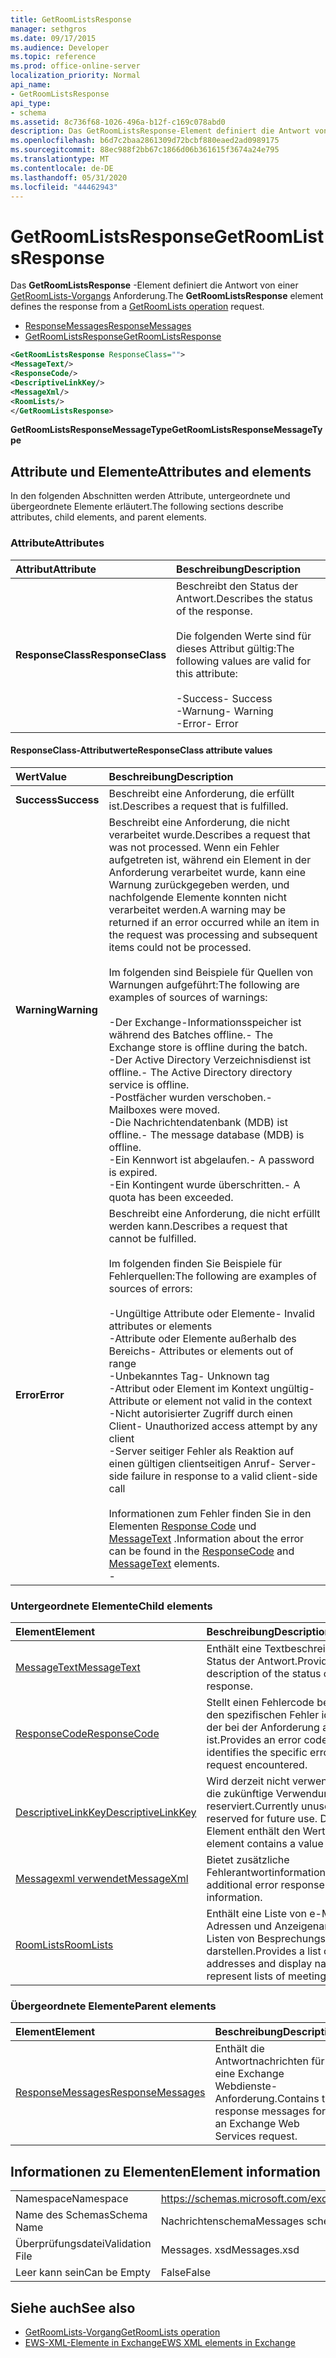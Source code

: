 ```yaml
---
title: GetRoomListsResponse
manager: sethgros
ms.date: 09/17/2015
ms.audience: Developer
ms.topic: reference
ms.prod: office-online-server
localization_priority: Normal
api_name:
- GetRoomListsResponse
api_type:
- schema
ms.assetid: 8c736f68-1026-496a-b12f-c169c078abd0
description: Das GetRoomListsResponse-Element definiert die Antwort von einer GetRoomLists-Vorgangsanforderung.
ms.openlocfilehash: b6d7c2baa2861309d72bcbf880eaed2ad0989175
ms.sourcegitcommit: 88ec988f2bb67c1866d06b361615f3674a24e795
ms.translationtype: MT
ms.contentlocale: de-DE
ms.lasthandoff: 05/31/2020
ms.locfileid: "44462943"
---
```

# <a name="getroomlistsresponse"></a><span data-ttu-id="39baf-103">GetRoomListsResponse</span><span class="sxs-lookup"><span data-stu-id="39baf-103">GetRoomListsResponse</span></span>

<span data-ttu-id="39baf-104">Das **GetRoomListsResponse** -Element definiert die Antwort von einer [GetRoomLists-Vorgangs](getroomlists-operation.md) Anforderung.</span><span class="sxs-lookup"><span data-stu-id="39baf-104">The **GetRoomListsResponse** element defines the response from a [GetRoomLists operation](getroomlists-operation.md) request.</span></span> 
  
- [<span data-ttu-id="39baf-105">ResponseMessages</span><span class="sxs-lookup"><span data-stu-id="39baf-105">ResponseMessages</span></span>](responsemessages.md)
- [<span data-ttu-id="39baf-106">GetRoomListsResponse</span><span class="sxs-lookup"><span data-stu-id="39baf-106">GetRoomListsResponse</span></span>](getroomlistsresponse.md)
  
```XML
<GetRoomListsResponse ResponseClass="">   
<MessageText/>   
<ResponseCode/>   
<DescriptiveLinkKey/>   
<MessageXml/>   
<RoomLists/>
</GetRoomListsResponse>
```

 <span data-ttu-id="39baf-107">**GetRoomListsResponseMessageType**</span><span class="sxs-lookup"><span data-stu-id="39baf-107">**GetRoomListsResponseMessageType**</span></span>
## <a name="attributes-and-elements"></a><span data-ttu-id="39baf-108">Attribute und Elemente</span><span class="sxs-lookup"><span data-stu-id="39baf-108">Attributes and elements</span></span>

<span data-ttu-id="39baf-109">In den folgenden Abschnitten werden Attribute, untergeordnete und übergeordnete Elemente erläutert.</span><span class="sxs-lookup"><span data-stu-id="39baf-109">The following sections describe attributes, child elements, and parent elements.</span></span>
  
### <a name="attributes"></a><span data-ttu-id="39baf-110">Attribute</span><span class="sxs-lookup"><span data-stu-id="39baf-110">Attributes</span></span>

|<span data-ttu-id="39baf-111">**Attribut**</span><span class="sxs-lookup"><span data-stu-id="39baf-111">**Attribute**</span></span>|<span data-ttu-id="39baf-112">**Beschreibung**</span><span class="sxs-lookup"><span data-stu-id="39baf-112">**Description**</span></span>|
|:-----|:-----|
|<span data-ttu-id="39baf-113">**ResponseClass**</span><span class="sxs-lookup"><span data-stu-id="39baf-113">**ResponseClass**</span></span> <br/> | <span data-ttu-id="39baf-114">Beschreibt den Status der Antwort.</span><span class="sxs-lookup"><span data-stu-id="39baf-114">Describes the status of the response.</span></span> <br/><br/><span data-ttu-id="39baf-115">Die folgenden Werte sind für dieses Attribut gültig:</span><span class="sxs-lookup"><span data-stu-id="39baf-115">The following values are valid for this attribute:</span></span>  <br/><br/><span data-ttu-id="39baf-116">-Success</span><span class="sxs-lookup"><span data-stu-id="39baf-116">-  Success</span></span>  <br/><span data-ttu-id="39baf-117">-Warnung</span><span class="sxs-lookup"><span data-stu-id="39baf-117">-  Warning</span></span>  <br/><span data-ttu-id="39baf-118">-Error</span><span class="sxs-lookup"><span data-stu-id="39baf-118">-  Error</span></span>  <br/> |
   
#### <a name="responseclass-attribute-values"></a><span data-ttu-id="39baf-119">ResponseClass-Attributwerte</span><span class="sxs-lookup"><span data-stu-id="39baf-119">ResponseClass attribute values</span></span>

|<span data-ttu-id="39baf-120">**Wert**</span><span class="sxs-lookup"><span data-stu-id="39baf-120">**Value**</span></span>|<span data-ttu-id="39baf-121">**Beschreibung**</span><span class="sxs-lookup"><span data-stu-id="39baf-121">**Description**</span></span>|
|:-----|:-----|
|<span data-ttu-id="39baf-122">**Success**</span><span class="sxs-lookup"><span data-stu-id="39baf-122">**Success**</span></span> <br/> |<span data-ttu-id="39baf-123">Beschreibt eine Anforderung, die erfüllt ist.</span><span class="sxs-lookup"><span data-stu-id="39baf-123">Describes a request that is fulfilled.</span></span>  <br/> |
|<span data-ttu-id="39baf-124">**Warning**</span><span class="sxs-lookup"><span data-stu-id="39baf-124">**Warning**</span></span> <br/> | <span data-ttu-id="39baf-125">Beschreibt eine Anforderung, die nicht verarbeitet wurde.</span><span class="sxs-lookup"><span data-stu-id="39baf-125">Describes a request that was not processed.</span></span> <span data-ttu-id="39baf-126">Wenn ein Fehler aufgetreten ist, während ein Element in der Anforderung verarbeitet wurde, kann eine Warnung zurückgegeben werden, und nachfolgende Elemente konnten nicht verarbeitet werden.</span><span class="sxs-lookup"><span data-stu-id="39baf-126">A warning may be returned if an error occurred while an item in the request was processing and subsequent items could not be processed.</span></span> <br/><br/><span data-ttu-id="39baf-127">Im folgenden sind Beispiele für Quellen von Warnungen aufgeführt:</span><span class="sxs-lookup"><span data-stu-id="39baf-127">The following are examples of sources of warnings:</span></span>  <br/><br/><span data-ttu-id="39baf-128">-Der Exchange-Informationsspeicher ist während des Batches offline.</span><span class="sxs-lookup"><span data-stu-id="39baf-128">-  The Exchange store is offline during the batch.</span></span>  <br/><span data-ttu-id="39baf-129">-Der Active Directory Verzeichnisdienst ist offline.</span><span class="sxs-lookup"><span data-stu-id="39baf-129">-  The Active Directory directory service is offline.</span></span>  <br/><span data-ttu-id="39baf-130">-Postfächer wurden verschoben.</span><span class="sxs-lookup"><span data-stu-id="39baf-130">-  Mailboxes were moved.</span></span>  <br/><span data-ttu-id="39baf-131">-Die Nachrichtendatenbank (MDB) ist offline.</span><span class="sxs-lookup"><span data-stu-id="39baf-131">-  The message database (MDB) is offline.</span></span>  <br/><span data-ttu-id="39baf-132">-Ein Kennwort ist abgelaufen.</span><span class="sxs-lookup"><span data-stu-id="39baf-132">-  A password is expired.</span></span>  <br/><span data-ttu-id="39baf-133">-Ein Kontingent wurde überschritten.</span><span class="sxs-lookup"><span data-stu-id="39baf-133">-  A quota has been exceeded.</span></span>  <br/> |
|<span data-ttu-id="39baf-134">**Error**</span><span class="sxs-lookup"><span data-stu-id="39baf-134">**Error**</span></span> <br/> | <span data-ttu-id="39baf-135">Beschreibt eine Anforderung, die nicht erfüllt werden kann.</span><span class="sxs-lookup"><span data-stu-id="39baf-135">Describes a request that cannot be fulfilled.</span></span> <br/><br/><span data-ttu-id="39baf-136">Im folgenden finden Sie Beispiele für Fehlerquellen:</span><span class="sxs-lookup"><span data-stu-id="39baf-136">The following are examples of sources of errors:</span></span>  <br/><br/><span data-ttu-id="39baf-137">-Ungültige Attribute oder Elemente</span><span class="sxs-lookup"><span data-stu-id="39baf-137">-  Invalid attributes or elements</span></span>  <br/><span data-ttu-id="39baf-138">-Attribute oder Elemente außerhalb des Bereichs</span><span class="sxs-lookup"><span data-stu-id="39baf-138">-  Attributes or elements out of range</span></span>  <br/><span data-ttu-id="39baf-139">-Unbekanntes Tag</span><span class="sxs-lookup"><span data-stu-id="39baf-139">-  Unknown tag</span></span>  <br/><span data-ttu-id="39baf-140">-Attribut oder Element im Kontext ungültig</span><span class="sxs-lookup"><span data-stu-id="39baf-140">-  Attribute or element not valid in the context</span></span>  <br/><span data-ttu-id="39baf-141">-Nicht autorisierter Zugriff durch einen Client</span><span class="sxs-lookup"><span data-stu-id="39baf-141">-  Unauthorized access attempt by any client</span></span>  <br/><span data-ttu-id="39baf-142">-Server seitiger Fehler als Reaktion auf einen gültigen clientseitigen Anruf</span><span class="sxs-lookup"><span data-stu-id="39baf-142">-  Server-side failure in response to a valid client-side call</span></span>  <br/><br/>  <span data-ttu-id="39baf-143">Informationen zum Fehler finden Sie in den Elementen [Response Code](responsecode.md) und [MessageText](messagetext.md) .</span><span class="sxs-lookup"><span data-stu-id="39baf-143">Information about the error can be found in the [ResponseCode](responsecode.md) and [MessageText](messagetext.md) elements.</span></span>  <br/>- |
   
### <a name="child-elements"></a><span data-ttu-id="39baf-144">Untergeordnete Elemente</span><span class="sxs-lookup"><span data-stu-id="39baf-144">Child elements</span></span>

|<span data-ttu-id="39baf-145">**Element**</span><span class="sxs-lookup"><span data-stu-id="39baf-145">**Element**</span></span>|<span data-ttu-id="39baf-146">**Beschreibung**</span><span class="sxs-lookup"><span data-stu-id="39baf-146">**Description**</span></span>|
|:-----|:-----|
|[<span data-ttu-id="39baf-147">MessageText</span><span class="sxs-lookup"><span data-stu-id="39baf-147">MessageText</span></span>](messagetext.md) <br/> |<span data-ttu-id="39baf-148">Enthält eine Textbeschreibung des Status der Antwort.</span><span class="sxs-lookup"><span data-stu-id="39baf-148">Provides a text description of the status of the response.</span></span>  <br/> |
|[<span data-ttu-id="39baf-149">ResponseCode</span><span class="sxs-lookup"><span data-stu-id="39baf-149">ResponseCode</span></span>](responsecode.md) <br/> |<span data-ttu-id="39baf-150">Stellt einen Fehlercode bereit, der den spezifischen Fehler identifiziert, der bei der Anforderung aufgetreten ist.</span><span class="sxs-lookup"><span data-stu-id="39baf-150">Provides an error code that identifies the specific error that the request encountered.</span></span>  <br/> |
|[<span data-ttu-id="39baf-151">DescriptiveLinkKey</span><span class="sxs-lookup"><span data-stu-id="39baf-151">DescriptiveLinkKey</span></span>](descriptivelinkkey.md) <br/> |<span data-ttu-id="39baf-152">Wird derzeit nicht verwendet und für die zukünftige Verwendung reserviert.</span><span class="sxs-lookup"><span data-stu-id="39baf-152">Currently unused and reserved for future use.</span></span> <span data-ttu-id="39baf-153">Dieses Element enthält den Wert 0.</span><span class="sxs-lookup"><span data-stu-id="39baf-153">This element contains a value of 0.</span></span>  <br/> |
|[<span data-ttu-id="39baf-154">Messagexml verwendet</span><span class="sxs-lookup"><span data-stu-id="39baf-154">MessageXml</span></span>](messagexml.md) <br/> |<span data-ttu-id="39baf-155">Bietet zusätzliche Fehlerantwortinformationen.</span><span class="sxs-lookup"><span data-stu-id="39baf-155">Provides additional error response information.</span></span>  <br/> |
|[<span data-ttu-id="39baf-156">RoomLists</span><span class="sxs-lookup"><span data-stu-id="39baf-156">RoomLists</span></span>](roomlists.md) <br/> |<span data-ttu-id="39baf-157">Enthält eine Liste von e-Mail-Adressen und Anzeigenamen, die Listen von Besprechungsräumen darstellen.</span><span class="sxs-lookup"><span data-stu-id="39baf-157">Provides a list of e-mail addresses and display names that represent lists of meeting rooms.</span></span>  <br/> |
   
### <a name="parent-elements"></a><span data-ttu-id="39baf-158">Übergeordnete Elemente</span><span class="sxs-lookup"><span data-stu-id="39baf-158">Parent elements</span></span>

|<span data-ttu-id="39baf-159">**Element**</span><span class="sxs-lookup"><span data-stu-id="39baf-159">**Element**</span></span>|<span data-ttu-id="39baf-160">**Beschreibung**</span><span class="sxs-lookup"><span data-stu-id="39baf-160">**Description**</span></span>|
|:-----|:-----|
|[<span data-ttu-id="39baf-161">ResponseMessages</span><span class="sxs-lookup"><span data-stu-id="39baf-161">ResponseMessages</span></span>](responsemessages.md) <br/> |<span data-ttu-id="39baf-162">Enthält die Antwortnachrichten für eine Exchange Webdienste-Anforderung.</span><span class="sxs-lookup"><span data-stu-id="39baf-162">Contains the response messages for an Exchange Web Services request.</span></span>  <br/> |
   
## <a name="element-information"></a><span data-ttu-id="39baf-163">Informationen zu Elementen</span><span class="sxs-lookup"><span data-stu-id="39baf-163">Element information</span></span>

|||
|:-----|:-----|
|<span data-ttu-id="39baf-164">Namespace</span><span class="sxs-lookup"><span data-stu-id="39baf-164">Namespace</span></span>  <br/> |https://schemas.microsoft.com/exchange/services/2006/messages  <br/> |
|<span data-ttu-id="39baf-165">Name des Schemas</span><span class="sxs-lookup"><span data-stu-id="39baf-165">Schema Name</span></span>  <br/> |<span data-ttu-id="39baf-166">Nachrichtenschema</span><span class="sxs-lookup"><span data-stu-id="39baf-166">Messages schema</span></span>  <br/> |
|<span data-ttu-id="39baf-167">Überprüfungsdatei</span><span class="sxs-lookup"><span data-stu-id="39baf-167">Validation File</span></span>  <br/> |<span data-ttu-id="39baf-168">Messages. xsd</span><span class="sxs-lookup"><span data-stu-id="39baf-168">Messages.xsd</span></span>  <br/> |
|<span data-ttu-id="39baf-169">Leer kann sein</span><span class="sxs-lookup"><span data-stu-id="39baf-169">Can be Empty</span></span>  <br/> |<span data-ttu-id="39baf-170">False</span><span class="sxs-lookup"><span data-stu-id="39baf-170">False</span></span>  <br/> |
   
## <a name="see-also"></a><span data-ttu-id="39baf-171">Siehe auch</span><span class="sxs-lookup"><span data-stu-id="39baf-171">See also</span></span>

- [<span data-ttu-id="39baf-172">GetRoomLists-Vorgang</span><span class="sxs-lookup"><span data-stu-id="39baf-172">GetRoomLists operation</span></span>](getroomlists-operation.md)
- [<span data-ttu-id="39baf-173">EWS-XML-Elemente in Exchange</span><span class="sxs-lookup"><span data-stu-id="39baf-173">EWS XML elements in Exchange</span></span>](ews-xml-elements-in-exchange.md)

